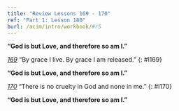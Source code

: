 ```yaml
---
title: "Review Lessons 169 - 170"
ref: "Part 1: Lesson 180"
burl: /acim/intro/workbook/#r5
---
```


**“God is but Love, and therefore so am I.”**

[*169*](/acim/workbook/l169/?r=1) “By grace I live. By grace I am released.”
{: #l169}

**“God is but Love, and therefore so am I.”**

[*170*](/acim/workbook/l170/?r=1) “There is no cruelty in God and none in me.”
{: #l170}

**“God is but Love, and therefore so am I.”**

